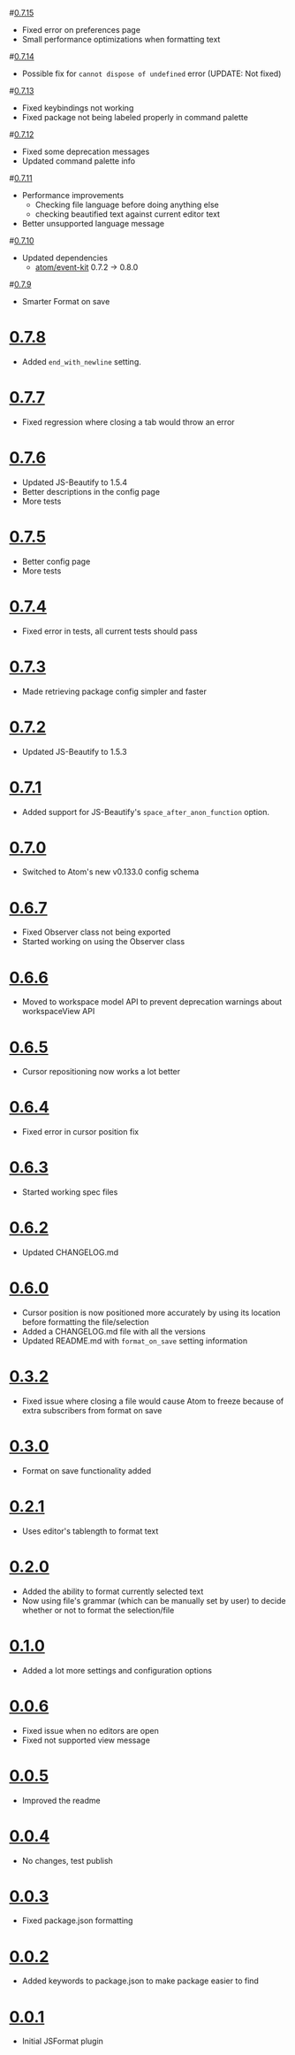 #[0.7.15](f480d7ba6453dd7d3a10c3bcbe51421e75caed0f)

* Fixed error on preferences page
* Small performance optimizations when formatting text

#[0.7.14](21007152bf3e60990fe38fb22f01f85f41f6782c)

* Possible fix for `cannot dispose of undefined` error (UPDATE: Not fixed)

#[0.7.13](1039677dd3e59200b8dacea75f15b85ea0cd0800)

* Fixed keybindings not working
* Fixed package not being labeled properly in command palette

#[0.7.12](949eb2305ea52c5836c08b2c034c0d4ff7d151cb)

* Fixed some deprecation messages
* Updated command palette info

#[0.7.11](28f0093925f28302390edff166aeb63e584834ee)

* Performance improvements
  * Checking file language before doing anything else
  * checking beautified text against current editor text
* Better unsupported language message

#[0.7.10](63b0131bb3dc0ce1ff63da4e8c7c04a167ab6c2c)

* Updated dependencies
  * [atom/event-kit](https://github.com/atom/event-kit) 0.7.2 -> 0.8.0

#[0.7.9](3eaff5c7a0fd8ca0cf707a9128d6268f9928a6de)

* Smarter Format on save

# [0.7.8](140ace97c44f2b3343dd80a8fa34ed5437c121a2)

* Added `end_with_newline` setting.

# [0.7.7](357ee8761a801f505305fadd475a13255eb18b73)

* Fixed regression where closing a tab would throw an error

# [0.7.6](212aace57a36176386dd9891a2a23e7de712bb5f)

* Updated JS-Beautify to 1.5.4
* Better descriptions in the config page
* More tests

# [0.7.5](330b5cbc654618e142713a95c0147b0ca117fa68)

* Better config page
* More tests

# [0.7.4](b42275f887278b6df0566811056e989007cdc645)

* Fixed error in tests, all current tests should pass

# [0.7.3](edf6256095dcc340511375cb60abd369767aa279)

* Made retrieving package config simpler and faster

# [0.7.2](4df0961a82b4b3f9c6c5da41f51a0d7716520869)

* Updated JS-Beautify to 1.5.3

# [0.7.1](feec74e518a1cee789d3b3131c493e3786fecd19)

* Added support for JS-Beautify's `space_after_anon_function` option.

# [0.7.0](30d27619df09947825944d17ed3fa8bd5ea373ec)

* Switched to Atom's new v0.133.0 config schema

# [0.6.7](52339804cd2690f9d2279b1bd93ca459490d38f3)

* Fixed Observer class not being exported  
* Started working on using the Observer class

# [0.6.6](9a61e537c06e2ffe19a83a86299f2b043c89a7da)

* Moved to workspace model API to prevent deprecation warnings about workspaceView API

# [0.6.5](6c9e291b8a1c923c86973168f44412d9dcf38064)

* Cursor repositioning now works a lot better

# [0.6.4](98df7a37ad25dd059f61014efa53e9e7a7386fc6)

* Fixed error in cursor position fix

# [0.6.3](68cfca3693b1d88c584aba7a862c45ea43de3974)

* Started working spec files

# [0.6.2](ecfb6b13b58afdabb7e676d3842c2a098f6eab64)

* Updated CHANGELOG.md

# [0.6.0](958e3503d57ad9edc95cdccec57c84b025912038)

* Cursor position is now positioned more accurately by using its location before formatting the file/selection  
* Added a CHANGELOG.md file with all the versions  
* Updated README.md with `format_on_save` setting information  

# [0.3.2](fcf5a60ad6979fee7a11c5f49d3590171e7b6aa4)

* Fixed issue where closing a file would cause Atom to freeze because of extra subscribers from format on save

# [0.3.0](9583bd2e5e249e3b02e41c5237b53c6ed0f56601)

* Format on save functionality added

# [0.2.1](1d4e6c2b3242da7330149c2fbb78a8ee6c514635)

* Uses editor's tablength to format text

# [0.2.0](f7b17bb86146d8df9d354fbe70aa8304fd550f0d)

* Added the ability to format currently selected text
* Now using file's grammar (which can be manually set by user) to decide whether or not to format the selection/file

# [0.1.0](00a665c9f0f24d3841851b5fb01ecc66b7f71eeb)

* Added a lot more settings and configuration options

# [0.0.6](453f4c64fbc18df17a9c0425001878b8be3c8835)

* Fixed issue when no editors are open
* Fixed not supported view message

# [0.0.5](2ae80654323d1e5a8eeee3f1d93e75c07043f922)

* Improved the readme

# [0.0.4](39d733ffdb379b4aeb9b114015172ea5a698b7b9)

* No changes, test publish

# [0.0.3](607832d0df3a5377820e6d76910f00afa66cbbdd)

* Fixed package.json formatting

# [0.0.2](ef80454a596dca78db3eb36c5cd2766e4e3206c3)

* Added keywords to package.json to make package easier to find

# [0.0.1](d71190e08ec13bc74413db8f3cb31904d49a472c)

* Initial JSFormat plugin
